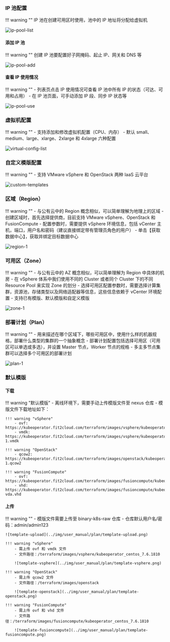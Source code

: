 ### IP 池配置

!!! warning ""
    IP 池在创建可用区时使用，池中的 IP 地址将分配给虚拟机

![ip-pool-list](../img/user_manual/plan/ip-pool-list.png)

#### 添加 IP 池

!!! warning ""
    创建 IP 池要配置好子网掩码、起止 IP、网关和 DNS 等

![ip-pool-add](../img/user_manual/plan/ip-pool-add.png)

#### 查看 IP 使用情况

!!! warning ""
    - 列表页点击 IP 使用情况可查看 IP 池中所有 IP 的状态（可达、可用和占用）
    - 在 IP 池页面，可手动添加 IP 段、同步 IP 状态等

![ip-pool-use](../img/user_manual/plan/ip-pool-use.png)

### 虚拟机配置

!!! warning ""
    - 支持添加和修改虚拟机配置（CPU、内存）
    - 默认 small、medium、large、xlarge、2xlarge 和 4xlarge 六种配置

![virtual-config-list](../img/user_manual/plan/virtual-config-list.png)

### 自定义模版配置

!!! warning ""
    - 支持 VMware vSphere 和 OpenStack 两种 IaaS 云平台

![custom-templates](../img/user_manual/plan/custom-templates.png)

### 区域（Region）

!!! warning ""
    - 与公有云中的 Region 概念相似，可以简单理解为地理上的区域
    - 创建区域时，首先选择提供商，目前支持 VMware vSphere、OpenStack 和 FusionCompute
    - 配置参数时，需要提供 vSphere 环境信息，包括 vCenter 主机，端口，用户名和密码（建议直接绑定带有管理员角色的用户）
    - 单击【获取数据中心】，获取并绑定目标数据中心

![region-1](../img/user_manual/plan/region-1.png)

### 可用区（Zone）

!!! warning ""
    - 与公有云中的 AZ 概念相似，可以简单理解为 Region 中具体的机房
    - 在 vSphere 体系中我们使用不同的 Cluster 或者同个 Cluster 下的不同 Resource Pool 来实现 Zone 的划分
    - 选择可用区配置参数时，需要选择计算集群，资源池，存储类型以及网络适配器等信息，这些信息依赖于 vCenter 环境配置
    - 支持已有模版、默认模版和自定义模版

![zone-1](../img/user_manual/plan/zone-1.png)

### 部署计划（Plan）

!!! warning ""
    - 用来描述在哪个区域下，哪些可用区中，使用什么样的机器规格，部署什么类型的集群的一个抽象概念
    - 部署计划配置包括选择可用区（可用区可以单选或多选），并设置 Master 节点，Worker 节点的规格
    - 多主多节点集群可以选择多个可用区的部署计划

![plan-1](../img/user_manual/plan/plan-1.png)

### 默认模版

#### 下载

!!! warning "默认模版"
    - 离线环境下，需要手动上传模版文件至 nexus 仓库
    - 模版文件下载地址如下：
    
    !!! warning "vSphere"
        - ovf: https://kubeoperator.fit2cloud.com/terraform/images/vsphere/kubeoperator_centos_7.6.1810/kubeoperator_centos_7.6.1810.ovf
        - vmdk: https://kubeoperator.fit2cloud.com/terraform/images/vsphere/kubeoperator_centos_7.6.1810/kubeoperator_centos_7.6.1810-1.vmdk
    
    !!! warning "OpenStack"
        - qcow2: https://kubeoperator.fit2cloud.com/terraform/images/openstack/kubeoperator_centos_7.6.1810-1.qcow2
    
    !!! warning "FusionCompute"
        - ovf: https://kubeoperator.fit2cloud.com/terraform/images/fusioncompute/kubeoperator_centos_7.6.1810/kubeoperator_centos_7.6.1810.ovf
        - vhd: https://kubeoperator.fit2cloud.com/terraform/images/fusioncompute/kubeoperator_centos_7.6.1810/kubeoperator_centos_7.6.1810-vda.vhd

#### 上传

!!! warning ""
    - 模版文件需要上传至 binary-k8s-raw 仓库
    - 仓库默认用户名/密码：admin/admin123

    ![template-upload](../img/user_manual/plan/template-upload.png)
    
    !!! warning "vSphere"
        - 需上传 ovf 和 vmdk 文件
        - 文件路径：/terraform/images/vsphere/kubeoperator_centos_7.6.1810

        ![template-vsphere](../img/user_manual/plan/template-vsphere.png)
    
    !!! warning "OpenStack"
        - 需上传 qcow2 文件
        - 文件路径：/terraform/images/openstack

        ![template-openstack](../img/user_manual/plan/template-openstack.png)
    
    !!! warning "FusionCompute"
        - 需上传 ovf 和 vhd 文件
        - 文件路径：/terraform/images/fusioncompute/kubeoperator_centos_7.6.1810

        ![template-fusioncompute](../img/user_manual/plan/template-fusioncompute.png)
